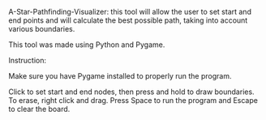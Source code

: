 A-Star-Pathfinding-Visualizer: this tool will allow the user to set start and end points and will calculate the best possible path, taking into account various boundaries. 

This tool was made using Python and Pygame.

Instruction: 

Make sure you have Pygame installed to properly run the program.

Click to set start and end nodes, then press and hold to draw boundaries. To erase, right click and drag. Press Space to run the program and Escape to clear the board. 
